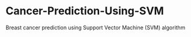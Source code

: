 # Cancer-Prediction-Using-SVM
Breast cancer prediction using Support Vector Machine (SVM) algorithm


   
    


